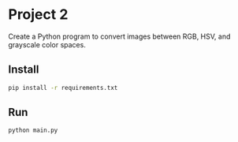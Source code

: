 # Project 2

Create a Python program to convert images between RGB, HSV, and grayscale color spaces.

## Install
```sh
pip install -r requirements.txt
```

## Run
```sh
python main.py
```
